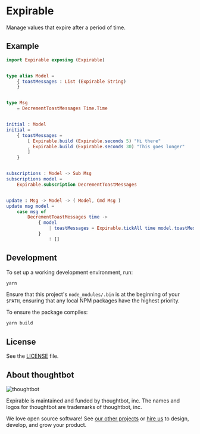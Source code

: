 # Expirable

Manage values that expire after a period of time.

## Example

```elm
import Expirable exposing (Expirable)


type alias Model =
    { toastMessages : List (Expirable String)
    }


type Msg
    = DecrementToastMessages Time.Time


initial : Model
initial =
    { toastMessages =
        [ Expirable.build (Expirable.seconds 5) "Hi there"
        , Expirable.build (Expirable.seconds 30) "This goes longer"
        ]
    }


subscriptions : Model -> Sub Msg
subscriptions model =
    Expirable.subscription DecrementToastMessages


update : Msg -> Model -> ( Model, Cmd Msg )
update msg model =
    case msg of
        DecrementToastMessages time ->
            { model
                | toastMessages = Expirable.tickAll time model.toastMessages
            }
                ! []
```

## Development

To set up a working development environment, run:

```sh
yarn
```

Ensure that this project's `node_modules/.bin` is at the beginning
of your `$PATH`, ensuring that any local NPM packages have the
highest priority.

To ensure the package compiles:

```sh
yarn build
```

## License

See the [LICENSE](/LICENSE) file.

## About thoughtbot

![thoughtbot](http://presskit.thoughtbot.com/images/thoughtbot-logo-for-readmes.svg)

Expirable is maintained and funded by thoughtbot, inc.
The names and logos for thoughtbot are trademarks of thoughtbot, inc.

We love open source software!
See [our other projects][community] or
[hire us][hire] to design, develop, and grow your product.

[community]: https://thoughtbot.com/community?utm_source=github
[hire]: https://thoughtbot.com/hire-us?utm_source=github
